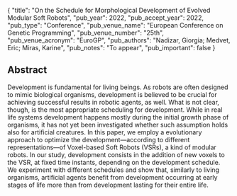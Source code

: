 {
  "title": "On the Schedule for Morphological Development of Evolved Modular Soft Robots",
  "pub_year": 2022,
  "pub_accept_year": 2022,
  "pub_type": "Conference",
  "pub_venue_name": "European Conference on Genetic Programming",
  "pub_venue_number": "25th",
  "pub_venue_acronym": "EuroGP",
  "pub_authors": "Nadizar, Giorgia; Medvet, Eric; Miras, Karine",
  "pub_notes": "To appear",
  "pub_important": false
}

## Abstract
Development is fundamental for living beings. As robots are often designed to mimic biological organisms, development is believed to be crucial for achieving successful results in robotic agents, as well. What is not clear, though, is the most appropriate scheduling for development. While in real life systems development happens mostly during the initial growth phase of organisms, it has not yet been investigated whether such assumption holds also for artificial creatures. In this paper, we employ a evolutionary approach to optimize the development—according to different representations—of Voxel-based Soft Robots (VSRs), a kind of modular robots. In our study, development consists in the addition of new voxels to the VSR, at fixed time instants, depending on the development schedule. We experiment with different schedules and show that, similarly to living organisms, artificial agents benefit from development occurring at early stages of life more than from development lasting for their entire life.
